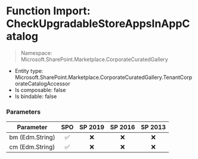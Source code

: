# Function Import: CheckUpgradableStoreAppsInAppCatalog

> Namespace: Microsoft.SharePoint.Marketplace.CorporateCuratedGallery

- Entity type: Microsoft.SharePoint.Marketplace.CorporateCuratedGallery.TenantCorporateCatalogAccessor
- Is composable: false
- Is bindable: false

### Parameters

Parameter | SPO | SP 2019 | SP 2016 | SP 2013
----------|:---:|:-------:|:-------:|:-------:
bm (Edm.String) | ✅ | ❌ | ❌ | ❌
cm (Edm.String) | ✅ | ❌ | ❌ | ❌